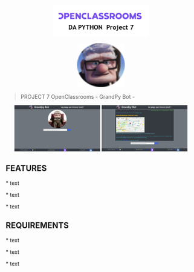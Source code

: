 <p align="center">
    <img width=50% src="https://github.com/sylrie/P7_GrandPy/blob/master/app/static/img/P7_logo.png">
</p>
<p align="center">
    <img width=25% src="https://github.com/sylrie/P7_GrandPy/blob/master/app/static/img/logo.png">
</p>


> PROJECT 7 OpenClassrooms - GrandPy Bot -
<p align="center">
    <img width=45% src="https://github.com/sylrie/P7_GrandPy/blob/master/app/static/img/screenshot1.png">
    <img width=45% src="https://github.com/sylrie/P7_GrandPy/blob/master/app/static/img/screenshot2.png">
</p>

## FEATURES
<p>* text</p>
<p>* text</p>
<p>* text</p>

## REQUIREMENTS
<p>* text</p>
<p>* text</p>
<p>* text</p>

